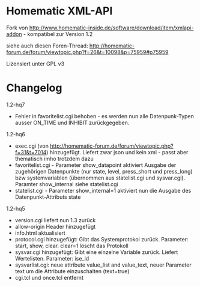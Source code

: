 Homematic XML-API
=================

Fork von http://www.homematic-inside.de/software/download/item/xmlapi-addon - kompatibel zur Version 1.2

siehe auch diesen Foren-Thread: http://homematic-forum.de/forum/viewtopic.php?f=26&t=10098&p=75959#p75959

Lizensiert unter GPL v3

Changelog
=========

1.2-hq7
* Fehler in favoritelist.cgi behoben - es werden nun alle Datenpunk-Typen ausser ON_TIME und INHIBIT zurückgegeben.

1.2-hq6
* exec.cgi (von http://homematic-forum.de/forum/viewtopic.php?f=31&t=7014) hinzugefügt. Liefert zwar json und kein xml - passt aber thematisch imho trotzdem dazu
* favoritelist.cgi - Parameter show_datapoint aktiviert Ausgabe der zugehörigen Datenpunkte (nur state, level, press_short und press_long) bzw systemvariablen (übernommen aus statelist.cgi und sysvar.cgi). Paramter show_internal siehe statelist.cgi
* statelist.cgi - Parameter show_internal=1 aktiviert nun die Ausgabe des Datenpunkt-Attributs state

1.2-hq5
* version.cgi liefert nun 1.3 zurück
* allow-origin Header hinzugefügt
* info.html aktualisiert
* protocol.cgi hinzugefügt: Gibt das Systemprotokol zurück. Parameter: start, show, clear. clear=1 löscht das Protokoll
* sysvar.cgi hinzugefügt: Gibt eine einzelne Variable zurück. Liefert Wertelisten. Parameter: ise_id
* sysvarlist.cgi: neue attribute value_list and value_text, neuer Parameter text um die Attribute einzuschalten (text=true)
* cgi.tcl und once.tcl entfernt


